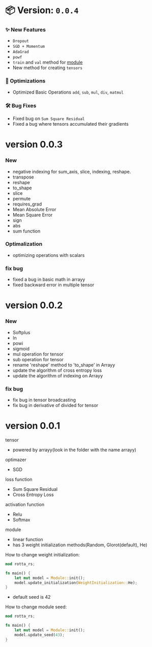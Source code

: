 # 📦 Version: `0.0.4`

### ✨ New Features
- `Dropout`
- `SGD + Momentum`
- `AdaGrad`
- `powf`
- `train` and `val` method for [module](https://github.com/araxnoid-code/ROTTA-rs/blob/main/book/section/4_Module.md)
- New method for creating `tensors`


### 🚀 Optimizations
- Optimized Basic Operations `add`, `sub`, `mul`, `div`, `matmul`

### 🛠️ Bug Fixes
- Fixed bug on `Sum Square Residual`
- Fixed a bug where tensors accumulated their gradients

# version 0.0.3
### New
- negative indexing for sum_axis, slice, indexing, reshape.
- transpose
- reshape
- to_shape
- slice
- permute
- requires_grad
- Mean Absolute Error
- Mean Square Error
- sign
- abs
- sum function

### Optimalization
- optimizing operations with scalars

### fix bug
- fixed a bug in basic math in arrayy
- fixed backward error in multiple tensor

# version 0.0.2
### New
- Softplus
- ln
- powi
- sigmoid
- mul operation for tensor
- sub operation for tensor
- rename 'reshape' method to 'to_shape' in Arrayy
- update the algorithm of cross entropy loss
- update the algorithm of indexing on Arrayy

### fix bug
- fix bug in tensor broadcasting
- fix bug in derivative of divided for tensor

# version 0.0.1
tensor
- powered by arrayy(look in the folder with the name arrayy)

optimazer
- SGD

loss function
- Sum Square Residual
- Cross Entropy Loss

activation function
- Relu
- Softmax

module
- linear function
- has 3 weight initialization methods(Random, Glorot(default), He)

How to change weight initialization:
```rust
mod rotta_rs;

fn main() {
    let mut model = Module::init();
    model.update_initialization(WeightInitialization::He);
}
```
- default seed is 42

How to change module seed:
```rust
mod rotta_rs;

fn main() {
    let mut model = Module::init();
    model.update_seed(43);
}
```
